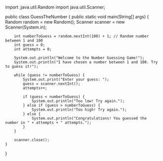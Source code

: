 import ;java.util.Random
import java.util.Scanner;

public class GuessTheNumber {
    public static void main(String[] args) {
        Random random = new Random();
        Scanner scanner = new Scanner(System.in);

        int numberToGuess = random.nextInt(100) + 1; // Random number between 1 and 100
        int guess = 0;
        int attempts = 0;

        System.out.println("Welcome to the Number Guessing Game!");
        System.out.println("I have chosen a number between 1 and 100. Try to guess it!");

        while (guess != numberToGuess) {
            System.out.print("Enter your guess: ");
            guess = scanner.nextInt();
            attempts++;

            if (guess < numberToGuess) {
                System.out.println("Too low! Try again.");
            } else if (guess > numberToGuess) {
                System.out.println("Too high! Try again.");
            } else {
                System.out.println("Congratulations! You guessed the number in " + attempts + " attempts.");
            }
        }

        scanner.close();
    }
}
